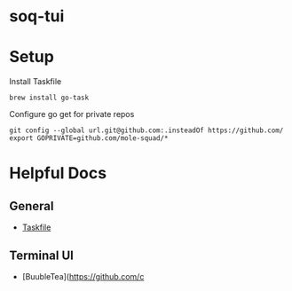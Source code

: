# soq-tui

# Setup

Install Taskfile
```
brew install go-task
```

Configure go get for private repos
```
git config --global url.git@github.com:.insteadOf https://github.com/
export GOPRIVATE=github.com/mole-squad/*
```


# Helpful Docs

## General
 - [Taskfile](https://taskfile.dev/)
 
## Terminal UI
 - [BuubleTea](https://github.com/c
